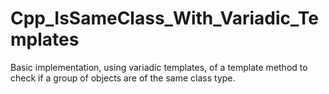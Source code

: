 # Cpp_IsSameClass_With_Variadic_Templates
Basic implementation, using variadic templates, of a template method to check if a group of objects are of the same class type.
